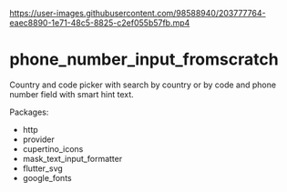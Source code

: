 

https://user-images.githubusercontent.com/98588940/203777764-eaec8890-1e71-48c5-8825-c2ef055b57fb.mp4

# phone_number_input_fromscratch

Country and code picker with search by country or by code and phone number field with smart hint text. 

Packages:
- http
- provider
- cupertino_icons
- mask_text_input_formatter
- flutter_svg
- google_fonts
  
  
  
  
